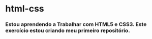 # html-css
 

### Estou aprendendo a Trabalhar com HTML5 e CSS3. Este exercício estou criando meu primeiro repositório. 